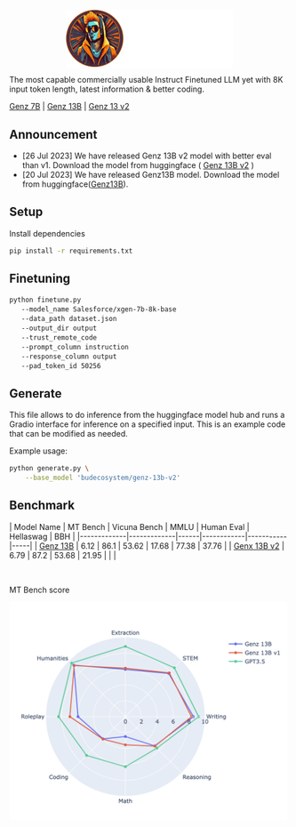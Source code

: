 <p align="center" width="100%">
<a ><img src="https://github.com/BudEcosystem/GenZ/blob/main/assets/genz.png" alt="WizardLM" style="width: 20%; min-width: 300px; display: block; margin: auto;"></a>
</p>
The most capable commercially usable Instruct Finetuned LLM yet with 8K input token length, latest information & better coding. 

[Genz 7B](https://huggingface.co/budecosystem/genz-7b) | [Genz 13B](https://huggingface.co/budecosystem/genz-13b) | [Genz 13 v2](https://huggingface.co/budecosystem/genz-13b-v2)

## Announcement

- [26 Jul 2023] We have released Genz 13B v2 model with better eval than v1. Download the model from huggingface ( [Genz 13B v2](https://huggingface.co/budecosystem/genz-13b-v2) )
- [20 Jul 2023] We have released Genz13B model. Download the model from huggingface([Genz13B](https://huggingface.co/budecosystem/genz-13b)).


## Setup

Install dependencies
   ```bash
   pip install -r requirements.txt
   ```


## Finetuning

```bash
python finetune.py
   --model_name Salesforce/xgen-7b-8k-base
   --data_path dataset.json
   --output_dir output
   --trust_remote_code
   --prompt_column instruction
   --response_column output
   --pad_token_id 50256
```

## Generate

This file allows to do inference from the huggingface model hub and runs a Gradio interface for inference on a specified input. This is an example code that can be modified as needed.

Example usage:

```bash
python generate.py \
    --base_model 'budecosystem/genz-13b-v2'
```

## Benchmark

| Model Name | MT Bench | Vicuna Bench | MMLU | Human Eval | Hellaswag | BBH |
|-------------|-------------|------|------------|-----------|-----|
| [Genz 13B](https://huggingface.co/budecosystem/genz-13b) | 6.12 | 86.1 | 53.62 | 17.68 | 77.38 | 37.76 |
| [Genx 13B v2](https://huggingface.co/budecosystem/genz-13b-v2) | 6.79 | 87.2 | 53.68 | 21.95 | | |

&nbsp;<br>

MT Bench score

<img src="https://github.com/BudEcosystem/GenZ/blob/main/assets/mt_bench_score.png" width="500">
